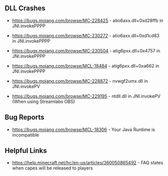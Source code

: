 ## DLL Crashes
- https://bugs.mojang.com/browse/MC-228425 - atio6axx.dll+0xd28ffb in JNI.invokePPPP

- https://bugs.mojang.com/browse/MC-230272 - atio6axx.dll+0xd1cd83 in JNI.invokePPPP

- https://bugs.mojang.com/browse/MC-230504 - atig6pxx.dll+0x4757 in JNI.invokePPPP

- https://bugs.mojang.com/browse/MCL-18484 - atig6pxx.dll+0xa662 in JNI.invokePPPP

- https://bugs.mojang.com/browse/MC-228872 - nvwgf2umx.dll in JNI.invokePV

- https://bugs.mojang.com/browse/MC-229195 - ntdll.dll in JNI.invokePV (When using Streamlabs OBS)

## Bug Reports
- https://bugs.mojang.com/browse/MCL-18306 - Your Java Runtime is incompatible

## Helpful Links
- https://help.minecraft.net/hc/en-us/articles/360050865492 - FAQ states when capes will be released to players
